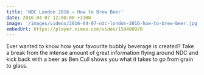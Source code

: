 ```yaml
---
title: 'NDC London 2016 – How to Brew Beer'
date: 2016-04-07 12:00:00 +1100
image: '/images/videos/2016-04-07-ndc-london-2016-how-to-brew-beer.jpg'
embedUrl: https://player.vimeo.com/video/159480978
---
```


Ever wanted to know how your favourite bubbly beverage is created? Take a break from the intense amount of great information flying around NDC and kick back with a beer as Ben Cull shows you what it takes to go from grain to glass.
